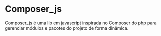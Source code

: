 # Composer_js
Composer_js é uma lib em javascript inspirada no Composer do php para gerenciar módulos e pacotes do projeto de forma dinâmica.
